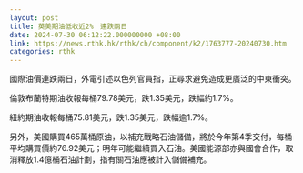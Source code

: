 ```yaml
---
layout: post
title: 英美期油低收近2%　連跌兩日
date: 2024-07-30 06:12:22.000000000 +08:00
link: https://news.rthk.hk/rthk/ch/component/k2/1763777-20240730.htm
categories: rthk
---
```


國際油價連跌兩日，外電引述以色列官員指，正尋求避免造成更廣泛的中東衝突。

倫敦布蘭特期油收報每桶79.78美元，跌1.35美元，跌幅約1.7%。

紐約期油收報每桶75.81美元，跌1.35美元，跌幅逾1.7%。

另外，美國購買465萬桶原油，以補充戰略石油儲備，將於今年第4季交付，每桶平均購買價約76.92美元；明年可能繼續買入石油。美國能源部亦與國會合作，取消釋放1.4億桶石油計劃，指有關石油應被計入儲備補充。
